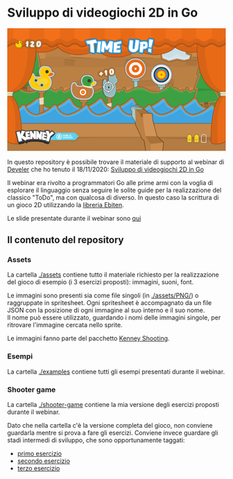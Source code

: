 # Sviluppo di videogiochi 2D in Go

![Il gioco di esempio](./Sample.png)

In questo repository è possibile trovare il materiale di supporto al webinar di
[Develer](https://www.develer.com/) che ho tenuto il 18/11/2020:
[Sviluppo di videogiochi 2D in Go](https://www.develer.com/eventi/sviluppare-videogiochi-2d-in-go/)

Il webinar era rivolto a programmatori Go alle prime armi con la voglia di esplorare il linguaggio
senza seguire le solite guide per la realizzazione del classico "ToDo", ma con qualcosa di diverso.
In questo caso la scrittura di un gioco 2D utilizzando la [libreria Ebiten](https://ebiten.org/).

Le slide presentate durante il webinar sono [qui](./Slides.pdf)

## Il contenuto del repository

### Assets

La cartella [./assets](./assets) contiene tutto il materiale richiesto per la realizzazione
del gioco di esempio (i 3 esercizi proposti): immagini, suoni, font.

Le immagini sono presenti sia come file singoli (in [./assets/PNG/](./assets/PNG/)) o raggruppate
in spritesheet. Ogni spritesheet è accompagnato da un file JSON con la posizione di ogni immagine
al suo interno e il suo nome.  
Il nome può essere utilizzato, guardando i nomi delle immagini singole, per ritrovare l'immagine
cercata nello sprite.

Le immagini fanno parte del pacchetto [Kenney Shooting](https://www.kenney.nl/assets/shooting-gallery).

### Esempi

La cartella [./examples](./examples) contiene tutti gli esempi presentati durante il webinar.

### Shooter game

La cartella [./shooter-game](./shooter-game) contiene la mia versione degli esercizi proposti
durante il webinar.

Dato che nella cartella c'è la versione completa del gioco, non conviene guardarla mentre si
prova a fare gli esercizi. Conviene invece guardare gli stadi intermedi di sviluppo, che sono
opportunamente taggati:

* [primo esercizio](https://github.com/develersrl/webinar-go-game-development/tree/shooter-1)
* [secondo esercizio](https://github.com/develersrl/webinar-go-game-development/tree/shooter-2)
* [terzo esercizio](https://github.com/develersrl/webinar-go-game-development/tree/shooter-3)

